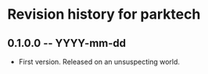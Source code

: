 # Revision history for parktech

## 0.1.0.0 -- YYYY-mm-dd

* First version. Released on an unsuspecting world.
